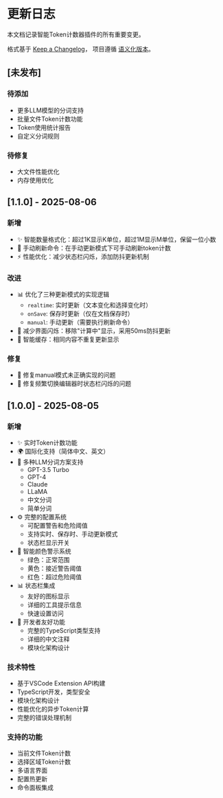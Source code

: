 # 更新日志

本文档记录智能Token计数器插件的所有重要变更。

格式基于 [Keep a Changelog](https://keepachangelog.com/zh-CN/1.0.0/)，
项目遵循 [语义化版本](https://semver.org/lang/zh-CN/)。

## [未发布]

### 待添加
- 更多LLM模型的分词支持
- 批量文件Token计数功能
- Token使用统计报告
- 自定义分词规则

### 待修复
- 大文件性能优化
- 内存使用优化

## [1.1.0] - 2025-08-06

### 新增
- ✨ 智能数量格式化：超过1K显示K单位，超过1M显示M单位，保留一位小数
- 🔧 手动刷新命令：在手动更新模式下可手动刷新token计数
- ⚡ 性能优化：减少状态栏闪烁，添加防抖更新机制

### 改进
- 📊 优化了三种更新模式的实现逻辑
  - `realtime`: 实时更新（文本变化和选择变化时）
  - `onSave`: 保存时更新（仅在文档保存时）
  - `manual`: 手动更新（需要执行刷新命令）
- 🎨 减少界面闪烁：移除"计算中"显示，采用50ms防抖更新
- 🔄 智能缓存：相同内容不重复更新显示

### 修复
- 🐛 修复manual模式未正确实现的问题
- 🐛 修复频繁切换编辑器时状态栏闪烁的问题

## [1.0.0] - 2025-08-05

### 新增
- ✨ 实时Token计数功能
- 🌍 国际化支持（简体中文、英文）
- 🤖 多种LLM分词方案支持
  - GPT-3.5 Turbo
  - GPT-4
  - Claude
  - LLaMA
  - 中文分词
  - 简单分词
- ⚙️ 完整的配置系统
  - 可配置警告和危险阈值
  - 支持实时、保存时、手动更新模式
  - 状态栏显示开关
- 🎨 智能颜色警示系统
  - 绿色：正常范围
  - 黄色：接近警告阈值
  - 红色：超过危险阈值
- 📊 状态栏集成
  - 友好的图标显示
  - 详细的工具提示信息
  - 快速设置访问
- 🔧 开发者友好功能
  - 完整的TypeScript类型支持
  - 详细的中文注释
  - 模块化架构设计

### 技术特性
- 基于VSCode Extension API构建
- TypeScript开发，类型安全
- 模块化架构设计
- 性能优化的异步Token计算
- 完整的错误处理机制

### 支持的功能
- 当前文件Token计数
- 选择区域Token计数
- 多语言界面
- 配置热更新
- 命令面板集成
